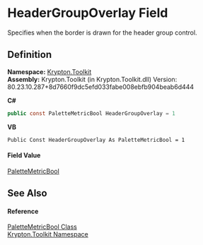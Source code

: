 # HeaderGroupOverlay Field


Specifies when the border is drawn for the header group control.



## Definition
**Namespace:** <a href="79d2eac2-21f4-54ff-7552-b20c33c30600.md">Krypton.Toolkit</a>  
**Assembly:** Krypton.Toolkit (in Krypton.Toolkit.dll) Version: 80.23.10.287+8d7660f9dc5efd033fabe008ebfb904beab6d444

**C#**
``` C#
public const PaletteMetricBool HeaderGroupOverlay = 1
```
**VB**
``` VB
Public Const HeaderGroupOverlay As PaletteMetricBool = 1
```



#### Field Value
<a href="74f7865f-c440-309e-478b-67d307e92c84.md">PaletteMetricBool</a>

## See Also


#### Reference
<a href="74f7865f-c440-309e-478b-67d307e92c84.md">PaletteMetricBool Class</a>  
<a href="79d2eac2-21f4-54ff-7552-b20c33c30600.md">Krypton.Toolkit Namespace</a>  
